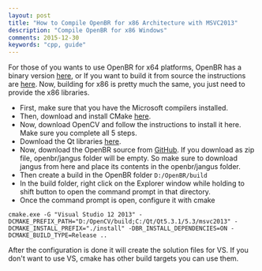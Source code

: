 ```yaml
---
layout: post
title: "How to Compile OpenBR for x86 Architecture with MSVC2013"
description: "Compile OpenBR for x86 Windows"
comments: 2015-12-30
keywords: "cpp, guide"
---
```


For those of you wants to use OpenBR for x64 platforms, OpenBR has a binary version [here][openbr_binary_download], or If you want to build it from source the instructions are [here][openbr_instructions].
Now, building for x86 is pretty much the same, you just need to provide the x86 libraries.

- First, make sure that you have the Microsoft compilers installed.
- Then, download and install CMake [here][cmake_download].
- Now, download OpenCV and follow the instructions to install it here. Make sure you complete all 5 steps.
- Download the Qt libraries [here][qt_download].
- Now, download the OpenBR source from [GitHub][openbr_source]. If you download as zip file, openbr/jangus folder will be empty. So make sure to download jangus from here and place its contents in the openbr/jangus folder.
- Then create a build in the OpenBR folder `D:/OpenBR/build`
- In the build folder, right click on the Explorer window while holding to shift button to open the command prompt in that directory.
- Once the command prompt is open, configure it with cmake

```
cmake.exe -G "Visual Studio 12 2013" -DCMAKE_PREFIX_PATH="D:/OpenCV/build;C:/Qt/Qt5.3.1/5.3/msvc2013" -DCMAKE_INSTALL_PREFIX="./install" -DBR_INSTALL_DEPENDENCIES=ON -DCMAKE_BUILD_TYPE=Release ..
```

After the configuration is done  it will create the solution files for VS. If you don't want to use VS, cmake has other build targets you can use them.

[openbr_instructions]: http://openbiometrics.org/doxygen/latest/installation.html
[cmake_download]: http://www.cmake.org/cmake/resources/software.html
[qt_download]: http://www.qt.io/download/
[openbr_source]: https://github.com/biometrics/openbr
[openbr_binary_download]: https://github.com/biometrics/openbr/releases
